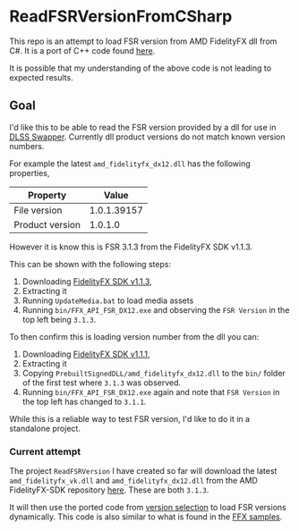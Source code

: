 # ReadFSRVersionFromCSharp

This repo is an attempt to load FSR version from AMD FidelityFX dll from C#. It is a port of C++ code found [here](https://gpuopen.com/manuals/fidelityfx_sdk/fidelityfx_sdk-page_ffx-api/#version-selection).

It is possible that my understanding of the above code is not leading to expected results.


## Goal

I'd like this to be able to read the FSR version provided by a dll for use in [DLSS Swapper](https://github.com/beeradmoore/dlss-swapper). Currently dll product versions do not match known version numbers. 

For example the latest `amd_fidelityfx_dx12.dll` has the following properties,

| Property        | Value       |
|-----------------|-------------|
| File version    | 1.0.1.39157 |
| Product version | 1.0.1.0     |

However it is know this is FSR 3.1.3 from the FidelityFX SDK v1.1.3.

This can be shown with the following steps:
1. Downloading [FidelityFX SDK v1.1.3](https://github.com/GPUOpen-LibrariesAndSDKs/FidelityFX-SDK/releases/tag/v1.1.3),
2. Extracting it
3. Running `UpdateMedia.bat` to load media assets
4. Running `bin/FFX_API_FSR_DX12.exe` and observing the `FSR Version` in the top left being `3.1.3`.

To then confirm this is loading version number from the dll you can:
1. Downloading [FidelityFX SDK v1.1.1](https://github.com/GPUOpen-LibrariesAndSDKs/FidelityFX-SDK/releases/tag/v1.1.1),
2. Extracting it
3. Copying `PrebuiltSignedDLL/amd_fidelityfx_dx12.dll` to the `bin/` folder of the first test where `3.1.3` was observed.
4. Running `bin/FFX_API_FSR_DX12.exe` again and note that `FSR Version` in the top left has changed to `3.1.1`.

While this is a reliable way to test FSR version, I'd like to do it in a standalone project.

### Current attempt

The project `ReadFSRVersion` I have created so far will download the latest `amd_fidelityfx_vk.dll` and `amd_fidelityfx_dx12.dll` from the AMD FidelityFX-SDK repository [here](https://github.com/GPUOpen-LibrariesAndSDKs/FidelityFX-SDK/). These are both `3.1.3`.

It will then use the ported code from [version selection](https://gpuopen.com/manuals/fidelityfx_sdk/fidelityfx_sdk-page_ffx-api/#version-selection) to load FSR versions dynamically. This code is also similar to what is found in the [FFX samples](https://github.com/GPUOpen-LibrariesAndSDKs/FidelityFX-SDK/blob/main/samples/fsrapi/fsrapirendermodule.cpp#L432).